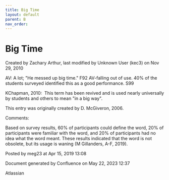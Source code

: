 ```yaml
---
title: Big Time
layout: default
parent: B
nav_order:
---
```


# Big Time

Created by  Zachary Arthur, last modified by  Unknown User (kec3) on Nov 29, 2010

AV: A lot; &quot;He messed up big time.&quot; F92 AV-falling out of use. 40% of the students surveyed identified this as a good performance. S99

KChapman, 2010:  This term has been revived and is used nearly universally by students and others to mean &quot;in a big way&quot;.

This entry was originally created by D. McGiveron, 2006.

Comments:

Based on survey results, 60% of participants could define the word, 20% of participants were familiar with the word, and 20% of participants had no idea what the word meant. These results indicated that the word is not obsolete, but its usage is waning (M Gillanders, A-F, 2019).

Posted by meg23 at Apr 15, 2019 13:08

Document generated by Confluence on May 22, 2023 12:37

Atlassian
